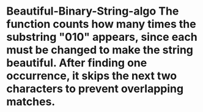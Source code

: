 # Beautiful-Binary-String-algo The function counts how many times the substring "010" appears, since each must be changed to make the string beautiful. After finding one occurrence, it skips the next two characters to prevent overlapping matches.
